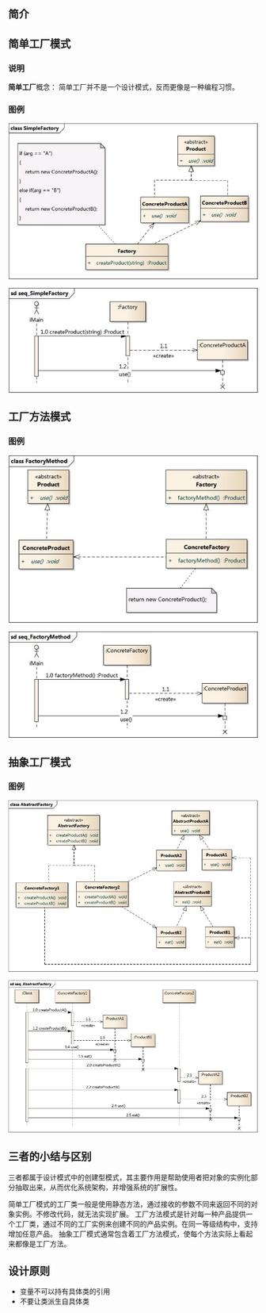 ## 简介 ##

## 简单工厂模式 ##

### 说明 ###

**简单工厂**概念：
简单工厂并不是一个设计模式，反而更像是一种编程习惯。

### 图例 ###

![UML](./SimpleFactoryUML.jpg "SimpleFactoryUML")

![Sequence](./SimpleFactorySeq.jpg "SimpleFactorySequence")

## 工厂方法模式 ##

### 图例 ###

![UML](./FactoryMethodUML.jpg "factoryMethodUML")

![Sequence](./FactoryMethodSeq.jpg "FactoryMethodSequence")

## 抽象工厂模式 ##

### 图例 ###

![UML](./AbstractFactoryUML.jpg "AbstractFactoryUML")

![Sequence](./AbstractFactorySeq.jpg "AbstractFactorySequence")

## 三者的小结与区别 ##

三者都属于设计模式中的创建型模式，其主要作用是帮助使用者把对象的实例化部分抽取出来，从而优化系统架构，并增强系统的扩展性。

简单工厂模式的工厂类一般是使用静态方法，通过接收的参数不同来返回不同的对象实例。不修改代码，就无法实现扩展。
工厂方法模式是针对每一种产品提供一个工厂类，通过不同的工厂实例来创建不同的产品实例。在同一等级结构中，支持增加任意产品。
抽象工厂模式通常包含着工厂方法模式，使每个方法实际上看起来都像是工厂方法。

## 设计原则 ##

- 变量不可以持有具体类的引用
- 不要让类派生自具体类